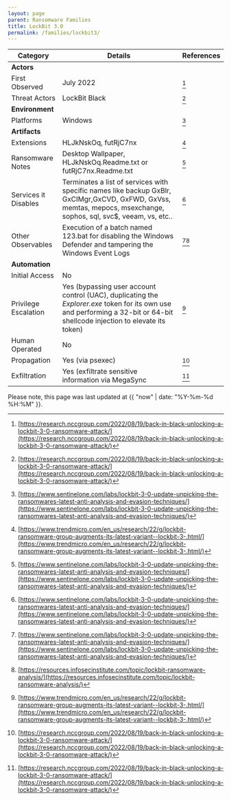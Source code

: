 ```yaml
---
layout: page
parent: Ransomware Families
title: LockBit 3.0
permalink: /families/lockbit3/
---
```


|Category        |Details                         |References                  |
|----------------|-------------------------------|-----------------------------|
|**Actors**      |                               |                             |
|First Observed  |July 2022                      |  [^1]                       |
|Threat Actors   |LockBit Black                  |  [^1]                       |
|**Environment** |                               |                             |
|Platforms       |Windows                        |[^3]                         |
|**Artifacts**   |                               |                             |
|Extensions      |HLJkNskOq, futRjC7nx         |   [^2]                      |
|Ransomware Notes|Desktop Wallpaper, HLJkNskOq.Readme.txt or futRjC7nx.Readme.txt| [^3]               |
|Services it Disables| Terminates a list of services with specific names like backup GxBlr, GxCIMgr,GxCVD, GxFWD, GxVss, memtas, mepocs, msexchange, sophos, sql, svc$, veeam, vs, etc..|[^3]|
|Other Observables|Execution of a batch named 123.bat for disabling the Windows Defender and tampering the Windows Event Logs|[^3][^4]|
|**Automation**  |                              |                              |
|Initial Access  |No                         |                           |
|Privilege Escalation|Yes (bypassing user account control (UAC), duplicating the _Explorer.exe_ token for its own use and performing a 32-bit or 64-bit shellcode injection to elevate its token) |[^2]             |
|Human Operated  |No                           |                              |
|Propagation     |Yes (via psexec)|[^1] |
|Exfiltration    |Yes  (exfiltrate sensitive information via MegaSync| [^1]                            |

[^1]: [https://research.nccgroup.com/2022/08/19/back-in-black-unlocking-a-lockbit-3-0-ransomware-attack/](https://research.nccgroup.com/2022/08/19/back-in-black-unlocking-a-lockbit-3-0-ransomware-attack/)
[^2]: [https://www.trendmicro.com/en_us/research/22/g/lockbit-ransomware-group-augments-its-latest-variant--lockbit-3-.html/](https://www.trendmicro.com/en_us/research/22/g/lockbit-ransomware-group-augments-its-latest-variant--lockbit-3-.html/)
[^3]: [https://www.sentinelone.com/labs/lockbit-3-0-update-unpicking-the-ransomwares-latest-anti-analysis-and-evasion-techniques/](https://www.sentinelone.com/labs/lockbit-3-0-update-unpicking-the-ransomwares-latest-anti-analysis-and-evasion-techniques/)
[^4]: [https://resources.infosecinstitute.com/topic/lockbit-ransomware-analysis/](https://resources.infosecinstitute.com/topic/lockbit-ransomware-analysis/)

Please note, this page was last updated at {{ "now" | date: "%Y-%m-%d %H:%M" }}.
